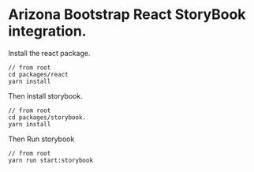 # Arizona Bootstrap React StoryBook integration.

Install the react package.
```
// from root
cd packages/react
yarn install
```
Then install storybook.
```
// from root
cd packages/storybook.
yarn install
```
Then Run storybook
```
// from root
yarn run start:storybook
```